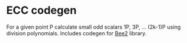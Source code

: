 ECC codegen
===========

For a given point P calculate small odd scalars 1P, 3P, ... (2k-1)P using division polynomials.
Includes codegen for [Bee2](https://github.com/agievich/bee2) library.

